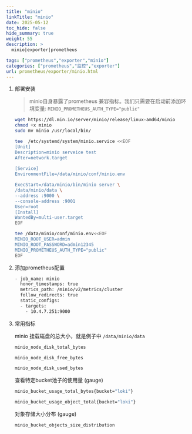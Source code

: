 ```yaml
---
title: "minio"
linkTitle: "minio"
date: 2025-05-12
toc_hide: false
hide_summary: true
weight: 55
description: >
  minio|exporter|prometheus

tags: ["prometheus","exporter","minio"]
categories: ["prometheus","监控","exporter"]
url: prometheus/exporter/minio.html
---
```


1. 部署安装

   > minio自身暴露了prometheus 兼容指标。我们只需要在启动前添加环境变量: `MINIO_PROMETHEUS_AUTH_TYPE="public"`

   ```bash
   wget https://dl.min.io/server/minio/release/linux-amd64/minio
   chmod +x minio
   sudo mv minio /usr/local/bin/
   ```

   ```bash
   tee  /etc/systemd/system/minio.service <<EOF
   [Unit]
   Description=minio serveice test
   After=network.target
    
   [Service]
   EnvironmentFile=/data/minio/conf/minio.env
   
   ExecStart=/data/minio/bin/minio server \
   /data/minio/data \
   --address :9000 \
   --console-address :9001
   User=root
   [Install]
   WantedBy=multi-user.target
   EOF
   ```

   ```bash
   tee /data/minio/conf/minio.env<<EOF
   MINIO_ROOT_USER=admin
   MINIO_ROOT_PASSWORD=admin12345
   MINIO_PROMETHEUS_AUTH_TYPE="public"
   EOF
   ```

   

   

2. 添加prometheus配置

   ```bash
   - job_name: minio
     honor_timestamps: true
     metrics_path: /minio/v2/metrics/cluster
     follow_redirects: true
     static_configs:
     - targets:
       - 10.4.7.251:9000
   ```

   

3. 常用指标

   minio 挂载磁盘的总大小，就是例子中 `/data/minio/data`

   ```bash
   minio_node_disk_total_bytes
   ```
   
   ```bash
   minio_node_disk_free_bytes
   ```

   ```bash
   minio_node_disk_used_bytes
   ```
   
   

   查看特定bucket池子的使用量 (gauge)

   ```bash
   minio_bucket_usage_total_bytes{bucket="loki"}
   ```
   
   ```bash
   minio_bucket_usage_object_total{bucket="loki"}
   ```

   对象存储大小分布 (gauge)

   ```bash
   minio_bucket_objects_size_distribution
   ```